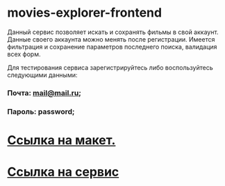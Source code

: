 # movies-explorer-frontend

Данный сервис позволяет искать и сохранять фильмы в свой аккаунт. Данные своего аккаунта можно менять после регистрации. Имеется фильтрация и сохранение параметров последнего поиска, валидация всех форм. 

Для тестирования сервиса зарегистрируйтесь либо воспользуйтесь следующими данными:
### Почта: mail@mail.ru;
### Пароль: password;

# [Ссылка на макет.](https://disk.yandex.ru/d/R7ehjRG9yME3zQ)

# [Ссылка на сервис](https://movies-ger.nomoredomains.club/signin)
